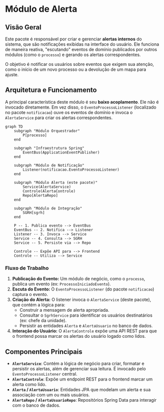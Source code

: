 # Módulo de Alerta

## Visão Geral
Este pacote é responsável por criar e gerenciar **alertas internos** do sistema, que são notificações exibidas na interface do usuário. Ele funciona de maneira reativa, "escutando" eventos de domínio publicados por outros módulos (como o `processo`) e gerando os alertas correspondentes.

O objetivo é notificar os usuários sobre eventos que exigem sua atenção, como o início de um novo processo ou a devolução de um mapa para ajuste.

## Arquitetura e Funcionamento
A principal característica deste módulo é seu **baixo acoplamento**. Ele não é invocado diretamente. Em vez disso, o `EventoProcessoListener` (localizado no pacote `notificacao`) ouve os eventos de domínio e invoca o `AlertaService` para criar os alertas correspondentes.

```mermaid
graph TD
    subgraph "Módulo Orquestrador"
        P[processo]
    end

    subgraph "Infraestrutura Spring"
        EventBus(ApplicationEventPublisher)
    end

    subgraph "Módulo de Notificação"
        Listener(notificacao.EventoProcessoListener)
    end

    subgraph "Módulo Alerta (este pacote)"
        Service(AlertaService)
        Controle(AlertaControle)
        Repo[AlertaRepo]
    end

    subgraph "Módulo de Integração"
        SGRH[sgrh]
    end

    P -- 1. Publica evento --> EventBus
    EventBus -- 2. Notifica --> Listener
    Listener -- 3. Invoca --> Service
    Service -- 4. Consulta --> SGRH
    Service -- 5. Persiste via --> Repo

    Controle -- Expõe API para --> Frontend
    Controle -- Utiliza --> Service
```

### Fluxo de Trabalho
1.  **Publicação do Evento:** Um módulo de negócio, como o `processo`, publica um evento (ex: `ProcessoIniciadoEvento`).
2.  **Escuta do Evento:** O `EventoProcessoListener` (do pacote `notificacao`) captura o evento.
3.  **Criação do Alerta:** O listener invoca o `AlertaService` (deste pacote), que contém a lógica para:
    *   Construir a mensagem de alerta apropriada.
    *   Consultar o `SgrhService` para identificar os usuários destinatários (ex: chefe da unidade).
    *   Persistir as entidades `Alerta` e `AlertaUsuario` no banco de dados.
4.  **Interação do Usuário:** O `AlertaControle` expõe uma API REST para que o frontend possa marcar os alertas do usuário logado como lidos.

## Componentes Principais
- **`AlertaService`**: Contém a lógica de negócio para criar, formatar e persistir os alertas, além de gerenciar sua leitura. É invocado pelo `EventoProcessoListener` central.
- **`AlertaControle`**: Expõe um endpoint REST para o frontend marcar um alerta como lido.
- **`Alerta` / `AlertaUsuario`**: Entidades JPA que modelam um alerta e sua associação com um ou mais usuários.
- **`AlertaRepo` / `AlertaUsuarioRepo`**: Repositórios Spring Data para interagir com o banco de dados.
